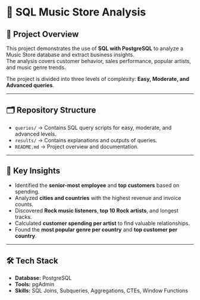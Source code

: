 # 🎵 SQL Music Store Analysis  

## 📌 Project Overview  
This project demonstrates the use of **SQL with PostgreSQL** to analyze a Music Store database and extract business insights.  
The analysis covers customer behavior, sales performance, popular artists, and music genre trends.  

The project is divided into three levels of complexity: **Easy, Moderate, and Advanced queries**.  

---

## 🗂️ Repository Structure  
- `queries/` → Contains SQL query scripts for easy, moderate, and advanced levels.  
- `results/` → Contains explanations and outputs of queries.  
- `README.md` → Project overview and documentation.  

---

## 🔑 Key Insights  
- Identified the **senior-most employee** and **top customers** based on spending.  
- Analyzed **cities and countries** with the highest revenue and invoice counts.  
- Discovered **Rock music listeners**, **top 10 Rock artists**, and longest tracks.  
- Calculated **customer spending per artist** to find valuable relationships.  
- Found the **most popular genre per country** and **top customer per country**.  

---

## 🛠️ Tech Stack  
- **Database:** PostgreSQL  
- **Tools:** pgAdmin  
- **Skills:** SQL Joins, Subqueries, Aggregations, CTEs, Window Functions  
